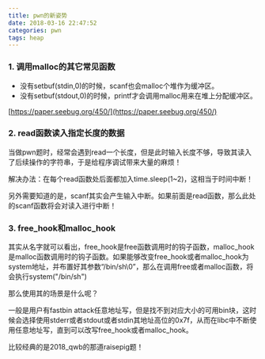 ```yaml
---
title: pwn的新姿势
date: 2018-03-16 22:47:52
categories: pwn
tags: heap
---
```


### 1. 调用malloc的其它常见函数

- 没有setbuf(stdin,0)的时候，scanf也会malloc个堆作为缓冲区。
- 没有setbuf(stdout,0)的时候，printf才会调用malloc用来在堆上分配缓冲区。

[https://paper.seebug.org/450/](https://paper.seebug.org/450/)

### 2. read函数读入指定长度的数据

当做pwn题时，经常会遇到read一个长度，但是此时输入长度不够，导致其读入了后续操作的字符串，于是给程序调试带来大量的麻烦！

解决办法：在每个read函数处后面都加入time.sleep(1~2)，这相当于时间中断！

另外需要知道的是，scanf其实会产生输入中断。如果前面是read函数，那么此处的scanf函数将会对读入进行中断！

### 3. free_hook和malloc_hook

其实从名字就可以看出，free_hook是free函数调用时的钩子函数，malloc_hook是malloc函数调用时的钩子函数。如果能够改变free_hook或者malloc_hook为system地址，并布置好其参数“/bin/sh\0”，那么在调用free或者malloc函数，将会执行system("/bin/sh")

那么使用其的场景是什么呢？

一般是用户有fastbin attack任意地址写，但是找不到对应大小的可用bin块，这时候会选择使用stderr或者stdout或者stdin其地址高位的0x7f，从而在libc中不断使用任意地址写，直到可以改写free_hook或者malloc_hook。

比较经典的是2018_qwb的那道raisepig题！